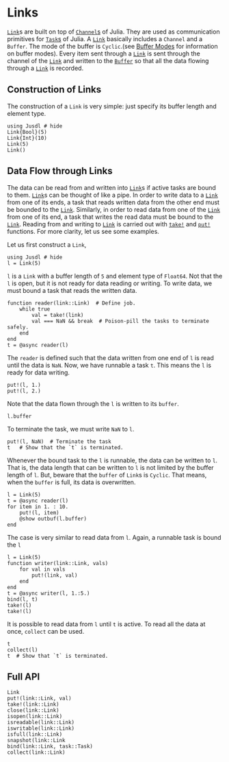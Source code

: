 # Links 

[`Link`](@ref)s are built on top of  [`Channel`s](https://docs.julialang.org/en/v1/manual/parallel-computing/#Channels-1) of Julia. They are used as communication primitives for [`Task`s](https://docs.julialang.org/en/v1/manual/control-flow/#man-tasks-1) of Julia. A [`Link`](@ref) basically includes a `Channel` and a `Buffer`. The mode of the buffer is `Cyclic`.(see [Buffer Modes](@ref) for information on buffer modes). Every item sent through a [`Link`](@ref) is sent through the channel of the [`Link`](@ref) and written to the [`Buffer`](@ref) so that all the data flowing through a [`Link`](@ref) is recorded.

## Construction of Links 
The construction of a `Link` is very simple: just specify its buffer length and element type.
```@repl 
using Jusdl # hide 
Link{Bool}(5)
Link{Int}(10)
Link(5) 
Link()
```

## Data Flow through Links
The data can be read from and written into [`Link`](@ref)s if active tasks are bound to them. [`Link`](@ref)s can be thought of like a pipe. In order to write data to a [`Link`](@ref) from one of its ends, a task that reads written data from the other end must be bounded to the [`Link`](@ref). Similarly, in order to read data from one of the [`Link`](@ref) from one of its end, a task that writes the read data must be bound to the [`Link`](@ref). Reading from and writing to [`Link`](@ref) is carried out with [`take!`](@ref) and [`put!`](@ref) functions. For more clarity, let us see some examples. 

Let us first construct a `Link`,
```@repl link_writing_ex_1
using Jusdl # hide
l = Link(5)
```
`l` is a `Link` with a buffer length of `5` and element type of `Float64`. Not that the `l` is open, but it is not ready for data reading or writing. To write data, we must bound a task that reads the written data.
```@repl link_writing_ex_1
function reader(link::Link)  # Define job.
    while true
        val = take!(link)
        val === NaN && break  # Poison-pill the tasks to terminate safely.
    end
end
t = @async reader(l)
```
The `reader` is defined such that the data written from one end of `l` is read until the data is `NaN`. Now, we have runnable a task `t`. This means the `l` is ready for data writing. 
```@repl link_writing_ex_1
put!(l, 1.)
put!(l, 2.)
```
Note that the data flown through the `l` is written to its `buffer`. 
```@repl link_writing_ex_1
l.buffer
```
To terminate the task, we must write `NaN` to `l`.
```@repl link_writing_ex_1
put!(l, NaN)  # Terminate the task 
t   # Show that the `t` is terminated.
```
Whenever the bound task to the `l` is runnable, the data can be written to `l`. That is, the data length that can be written to `l` is not limited by the buffer length of `l`. But, beware that the `buffer` of `Link`s is `Cyclic`. That means, when the `buffer` is full, its data is overwritten.
```@repl link_writing_ex_1
l = Link(5)
t = @async reader(l)
for item in 1. : 10.
    put!(l, item)
    @show outbuf(l.buffer)
end
```

The case is very similar to read data from `l`. Again, a runnable task is bound the `l` 
```@repl link_reading_ex_1
l = Link(5)
function writer(link::Link, vals)
    for val in vals
        put!(link, val)
    end
end
t = @async writer(l, 1.:5.)
bind(l, t)
take!(l)
take!(l)
```
It is possible to read data from `l` until `t` is active. To read all the data at once, `collect` can be used. 
```@repl link_reading_ex_1
t   
collect(l)
t  # Show that `t` is terminated.
```

## Full API 

```@docs  
Link
put!(link::Link, val)
take!(link::Link)
close(link::Link)
isopen(link::Link)
isreadable(link::Link)
iswritable(link::Link)
isfull(link::Link)
snapshot(link::Link
bind(link::Link, task::Task)
collect(link::Link)
```